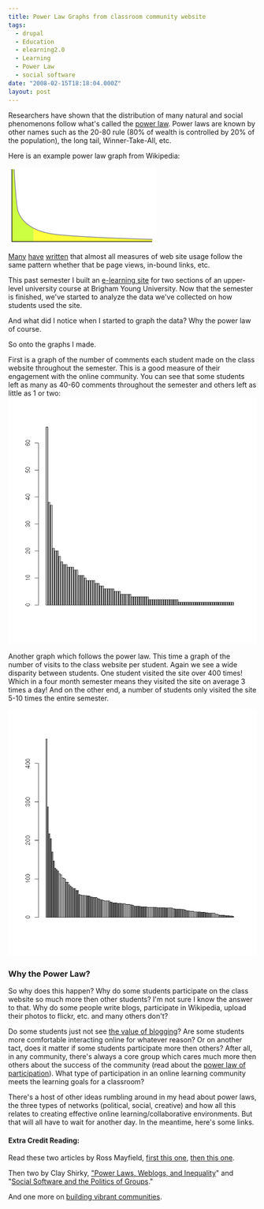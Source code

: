 ```yaml
---
title: Power Law Graphs from classroom community website
tags:
  - drupal
  - Education
  - elearning2.0
  - Learning
  - Power Law
  - social software
date: "2008-02-15T18:18:04.000Z"
layout: post
---
```


Researchers have shown that the distribution of many natural and social phenomenons follow what's called the [power law][0]. Power laws are known by other names such as the 20-80 rule (80% of wealth is controlled by 20% of the population), the long tail, Winner-Take-All, etc.  

  

Here is an example power law graph from Wikipedia:  

  

![Power Law](./300px-Long_tail.svg.png)  

[Many][1] [have][2] [written][3] that almost all measures of web site usage follow the same pattern whether that be page views, in-bound links, etc.  

  

This past semester I built an [e-learning site][4] for two sections of an upper-level university course at Brigham Young University. Now that the semester is finished, we've started to analyze the data we've collected on how students used the site.  

  

And what did I notice when I started to graph the data? Why the power law of course.  

  

So onto the graphs I made.  

  

First is a graph of the number of comments each student made on the class website throughout the semester. This is a good measure of their engagement with the online community. You can see that some students left as many as 40-60 comments throughout the semester and others left as little as 1 or two:![Number of comments made by each student](./num_comments_per_student.png)  

Another graph which follows the power law. This time a graph of the number of visits to the class website per student. Again we see a wide disparity between students. One student visited the site over 400 times! Which in a four month semester means they visited the site on average 3 times a day! And on the other end, a number of students only visited the site 5-10 times the entire semester.  

![Number of visits to the site made by each student](./num_visits_to_site_per_student.png)  


### Why the Power Law?  

So why does this happen? Why do some students participate on the class website so much more then other students? I'm not sure I know the answer to that. Why do some people write blogs, participate in Wikipedia, upload their photos to flickr, etc. and many others don't?  

  

Do some students just not see [the value of blogging][5]? Are some students more comfortable interacting online for whatever reason? Or on another tact, does it matter if some students participate more then others? After all, in any community, there's always a core group which cares much more then others about the success of the community (read about the [power law of participation][3]). What type of participation in an online learning community meets the learning goals for a classroom?  

  

There's a host of other ideas rumbling around in my head about power laws, the three types of networks (political, social, creative) and how all this relates to creating effective online learning/collaborative environments. But that will all have to wait for another day. In the meantime, here's some links.  


#### Extra Credit Reading:  

Read these two articles by Ross Mayfield, [first this one][6], [then this one][7].  

  

Then two by Clay Shirky, ["Power Laws, Weblogs, and Inequality][1]" and "[Social Software and the Politics of Groups][8]."  

  

And one more on [building vibrant communities][9].

[0]: http://en.wikipedia.org/wiki/Power_law
[1]: http://www.shirky.com/writings/powerlaw_weblog.html
[2]: http://www.kottke.org/03/02/weblogs-and-power-laws
[3]: http://ross.typepad.com/blog/2006/04/power_law_of_pa.html
[4]: http://isyscore.byu.edu/drupal
[5]: /why-i-blog-part-1/
[6]: http://radio.weblogs.com/0114726/2003/02/12.html#a284
[7]: http://radio.weblogs.com/0114726/2003/02/10.html#a281
[8]: http://shirky.com/writings/group_politics.html
[9]: http://many.corante.com/archives/2003/12/22/think_group.php